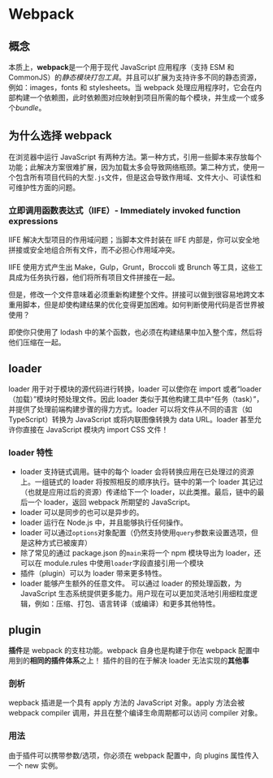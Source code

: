 # Webpack

## 概念

本质上，**webpack**是一个用于现代 JavaScript 应用程序（支持 ESM 和 CommonJS）的*静态模块打包工具*。并且可以扩展为支持许多不同的静态资源，例如：images，fonts 和 stylesheets。当 webpack 处理应用程序时，它会在内部构建一个依赖图，此时依赖图对应映射到项目所需的每个模块，并生成一个或多个*bundle*。

## 为什么选择 webpack

在浏览器中运行 JavaScript 有两种方法。第一种方式，引用一些脚本来存放每个功能；此解决方案很难扩展，因为加载太多会导致网络瓶颈。第二种方式，使用一个包含所有项目代码的大型`.js`文件，但是这会导致作用域、文件大小、可读性和可维护性方面的问题。

### 立即调用函数表达式（IIFE）- Immediately invoked function expressions

IIFE 解决大型项目的作用域问题；当脚本文件封装在 IIFE 内部是，你可以安全地拼接或安全地组合所有文件，而不必担心作用域冲突。

IIFE 使用方式产生出 Make，Gulp，Grunt，Broccoli 或 Brunch 等工具，这些工具成为任务执行器，他们将所有项目文件拼接在一起。

但是，修改一个文件意味着必须重新构建整个文件。拼接可以做到很容易地跨文本重用脚本，但是却使构建结果的优化变得更加困难。如何判断使用代码是否世界被使用？

即使你只使用了 lodash 中的某个函数，也必须在构建结果中加入整个库，然后将他们压缩在一起。

## loader

loader 用于对于模块的源代码进行转换，loader 可以使你在 import 或者“loader（加载）”模块时预处理文件。因此 loader 类似于其他构建工具中“任务（task）”，并提供了处理前端构建步骤的得力方式。loader 可以将文件从不同的语言（如 TypeScript）转换为 JavaScript 或将内联图像转换为 data URL。loader 甚至允许你直接在 JavaScript 模块内 import CSS 文件！

### loader 特性

- loader 支持链式调用。链中的每个 loader 会将转换应用在已处理过的资源上。一组链式的 loader 将按照相反的顺序执行。链中的第一个 loader 其记过（也就是应用过后的资源）传递给下一个 loader，以此类推。最后，链中的最后一个 loader，返回 webpack 所期望的 JavaScript。
- loader 可以是同步的也可以是异步的。
- loader 运行在 Node.js 中，并且能够执行任何操作。
- loader 可以通过`options`对象配置（仍然支持使用`query`参数来设置选项，但是这种方式已被废弃）
- 除了常见的通过 package.json 的`main`来将一个 npm 模块导出为 loader，还可以在 module.rules 中使用`loader`字段直接引用一个模块
- 插件（plugin）可以为 loader 带来更多特性。
- loader 能够产生额外的任意文件。
  可以通过 loader 的预处理函数，为 JavaScript 生态系统提供更多能力。用户现在可以更加灵活地引用细粒度逻辑，例如：压缩、打包、语言转译（或编译）和更多其他特性。

## plugin

**插件**是 webpack 的支柱功能。webpack 自身也是构建于你在 webpack 配置中用到的**相同的插件体系**之上！
插件的目的在于解决 loader 无法实现的**其他事**

### 剖析

wepback 插进是一个具有 apply 方法的 JavaScript 对象。apply 方法会被 webpack compiler 调用，并且在整个编译生命周期都可以访问 compiler 对象。

### 用法

由于插件可以携带参数/选项，你必须在 webpack 配置中，向 plugins 属性传入一个 new 实例。
